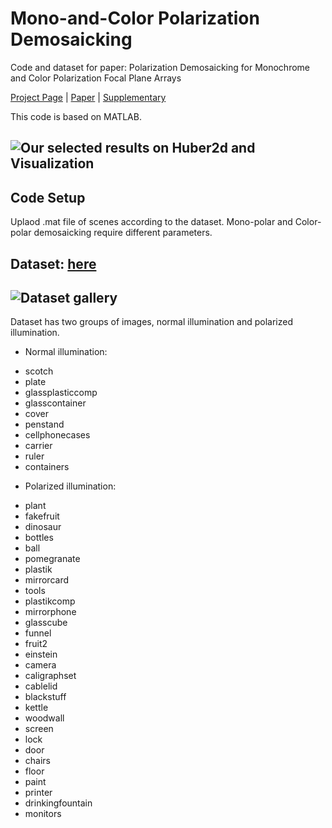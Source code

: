 # Mono-and-Color Polarization Demosaicking

Code and dataset for paper: Polarization Demosaicking for Monochrome and Color Polarization Focal Plane Arrays

[Project Page](https://vccimaging.org/Publications/Simeng2019PolarizationDemosaic/) | [Paper](https://vccimaging.org/Publications/Simeng2019PolarizationDemosaic/Simeng2019PolarizationDemosaic.pdf) | [Supplementary](https://vccimaging.org/Publications/Simeng2019PolarizationDemosaic/Simeng2019PolarizationDemosaicSupplement.pdf)

This code is based on MATLAB.

## ![Our selected results on Huber2d and Visualization ](.Figure/teaser.jpg)

## Code Setup
Uplaod .mat file of scenes according to the dataset. Mono-polar and Color-polar demosaicking require different parameters.

## Dataset: [here](https://repository.kaust.edu.sa/handle/10754/631914)

## ![Dataset gallery](.Figure/gallery.jpg)

Dataset has two groups of images, normal illumination and polarized illumination. 

* Normal illumination: 
- scotch
- plate
- glassplasticcomp
- glasscontainer
- cover
- penstand
- cellphonecases
- carrier
- ruler
- containers

* Polarized illumination:
- plant
- fakefruit
- dinosaur
- bottles
- ball
- pomegranate
- plastik
- mirrorcard
- tools
- plastikcomp
- mirrorphone
- glasscube
- funnel
- fruit2
- einstein
- camera
- caligraphset
- cablelid
- blackstuff
- kettle
- woodwall
- screen
- lock
- door
- chairs
- floor
- paint
- printer
- drinkingfountain
- monitors
